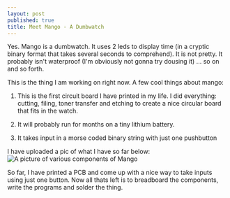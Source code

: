 ```yaml
---
layout: post
published: true
title: Meet Mango - A Dumbwatch
---
```

Yes. Mango is a dumbwatch. It uses 2 leds to display time (in a cryptic binary format that takes several seconds to comprehend). It is not pretty. It probably isn't waterproof (I'm obviously not gonna try dousing it) ... so on and so forth.

This is the thing I am working on right now. A few cool things about mango:

1. This is the first circuit board I have printed in my life. I did everything: cutting, filing, toner transfer and etching to create a nice circular board that fits in the watch.

2. It will probably run for months on a tiny lithium battery.

3. It takes input in a morse coded binary string with just one pushbutton

I have uploaded a pic of what I have so far below:
![A picture of various components of Mango]({{site.baseurl}}/assets/img/images/20180622_163330.jpg)

So far, I have printed a PCB and come up with a nice way to take inputs using just one button. Now all thats left is to breadboard the components, write the programs and solder the thing.

